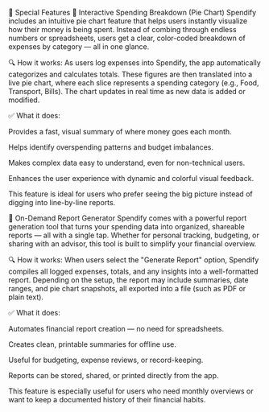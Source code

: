🌟 Special Features
🥧 Interactive Spending Breakdown (Pie Chart)
Spendify includes an intuitive pie chart feature that helps users instantly visualize how their money is being spent. Instead of combing through endless numbers or spreadsheets, users get a clear, color-coded breakdown of expenses by category — all in one glance.

🔍 How it works:
As users log expenses into Spendify, the app automatically categorizes and calculates totals. These figures are then translated into a live pie chart, where each slice represents a spending category (e.g., Food, Transport, Bills). The chart updates in real time as new data is added or modified.

✅ What it does:

Provides a fast, visual summary of where money goes each month.

Helps identify overspending patterns and budget imbalances.

Makes complex data easy to understand, even for non-technical users.

Enhances the user experience with dynamic and colorful visual feedback.

This feature is ideal for users who prefer seeing the big picture instead of digging into line-by-line reports.

📄 On-Demand Report Generator
Spendify comes with a powerful report generation tool that turns your spending data into organized, shareable reports — all with a single tap. Whether for personal tracking, budgeting, or sharing with an advisor, this tool is built to simplify your financial overview.

🔍 How it works:
When users select the "Generate Report" option, Spendify compiles all logged expenses, totals, and any insights into a well-formatted report. Depending on the setup, the report may include summaries, date ranges, and pie chart snapshots, all exported into a file (such as PDF or plain text).

✅ What it does:

Automates financial report creation — no need for spreadsheets.

Creates clean, printable summaries for offline use.

Useful for budgeting, expense reviews, or record-keeping.

Reports can be stored, shared, or printed directly from the app.

This feature is especially useful for users who need monthly overviews or want to keep a documented history of their financial habits.

